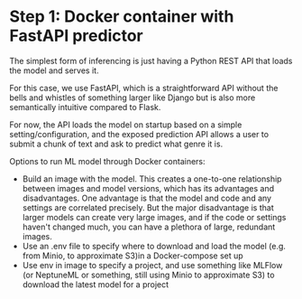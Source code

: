 # Step 1: Docker container with FastAPI predictor

The simplest form of inferencing is just having a Python REST API that loads the model and serves it. 

For this case, we use FastAPI, which is a straightforward API without the bells and whistles of something larger like Django but is also more semantically intuitive compared to Flask. 

For now, the API loads the model on startup based on a simple setting/configuration, and the exposed prediction API allows a user to submit a chunk of text and ask to predict what genre it is.  


Options to run ML model through Docker containers: 
- Build an image with the model. This creates a one-to-one relationship between images and model versions, which has its advantages and disadvantages. One advantage is that the model and code and any settings are correlated precisely. But the major disadvantage is that larger models can create very large images, and if the code or settings haven't changed much, you can have a plethora of large, redundant images. 
- Use an .env file to specify where to download and load the model (e.g. from Minio, to approximate S3)in a Docker-compose set up  
- Use env in image to specify a project, and use something like MLFlow (or NeptuneML or something, still using Minio to approximate S3) to download the latest model for a project 
